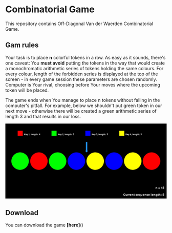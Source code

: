 # **Combinatorial Game**

This repository contains Off-Diagonal Van der Waerden Combinatorial Game.

## Gam rules
Your task is to place **n** colorful tokens in a row.  As easy as it sounds, there's one caveat: You **must avoid** putting the tokens in the way that would create a monochromatic arithmetic series of tokens holding the same colours. For every colour, length of the forbidden series is displayed at the top of the screen - in every game session these parameters are chosen randomly. Computer is Your rival, choosing before Your moves where the upcoming token will be placed.

The game ends when You manage to place n tokens without falling in the computer's pitfall. For example, below we shouldn't put green token in our next move - otherwise there will be created a green arithmetic series of length 3 and that results in our loss.

![The game](Images/screen1.jpg)

## Download
You can download the game **[here]**()

